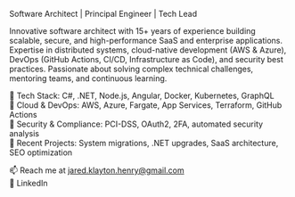 Software Architect | Principal Engineer | Tech Lead

Innovative software architect with 15+ years of experience building scalable, secure, and high-performance SaaS and enterprise applications. Expertise in distributed systems, cloud-native development (AWS & Azure), DevOps (GitHub Actions, CI/CD, Infrastructure as Code), and security best practices. Passionate about solving complex technical challenges, mentoring teams, and continuous learning.

🔹 Tech Stack: C#, .NET, Node.js, Angular, Docker, Kubernetes, GraphQL  
🔹 Cloud & DevOps: AWS, Azure, Fargate, App Services, Terraform, GitHub Actions  
🔹 Security & Compliance: PCI-DSS, OAuth2, 2FA, automated security analysis  
🔹 Recent Projects: System migrations, .NET upgrades, SaaS architecture, SEO optimization

📫 Reach me at jared.klayton.henry@gmail.com  
🔗 LinkedIn
